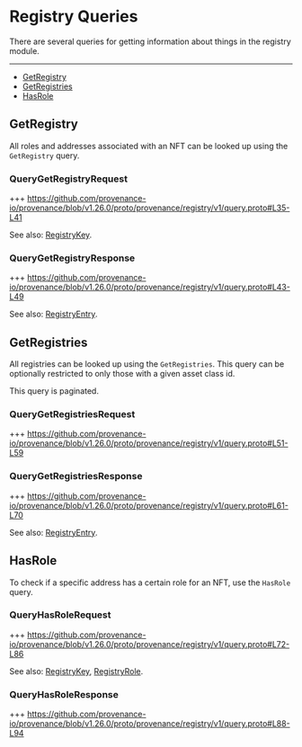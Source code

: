 # Registry Queries

There are several queries for getting information about things in the registry module.

---
<!-- TOC 2 2 -->
  - [GetRegistry](#getregistry)
  - [GetRegistries](#getregistries)
  - [HasRole](#hasrole)


## GetRegistry

All roles and addresses associated with an NFT can be looked up using the `GetRegistry` query.

### QueryGetRegistryRequest

+++ https://github.com/provenance-io/provenance/blob/v1.26.0/proto/provenance/registry/v1/query.proto#L35-L41

See also: [RegistryKey](01_concepts.md#registrykey).

### QueryGetRegistryResponse

+++ https://github.com/provenance-io/provenance/blob/v1.26.0/proto/provenance/registry/v1/query.proto#L43-L49

See also: [RegistryEntry](01_concepts.md#registryentry).


## GetRegistries

All registries can be looked up using the `GetRegistries`.
This query can be optionally restricted to only those with a given asset class id.

This query is paginated.

### QueryGetRegistriesRequest

+++ https://github.com/provenance-io/provenance/blob/v1.26.0/proto/provenance/registry/v1/query.proto#L51-L59

### QueryGetRegistriesResponse

+++ https://github.com/provenance-io/provenance/blob/v1.26.0/proto/provenance/registry/v1/query.proto#L61-L70

See also: [RegistryEntry](01_concepts.md#registryentry).


## HasRole

To check if a specific address has a certain role for an NFT, use the `HasRole` query.

### QueryHasRoleRequest

+++ https://github.com/provenance-io/provenance/blob/v1.26.0/proto/provenance/registry/v1/query.proto#L72-L86

See also: [RegistryKey](01_concepts.md#registrykey), [RegistryRole](01_concepts.md#registryrole).

### QueryHasRoleResponse

+++ https://github.com/provenance-io/provenance/blob/v1.26.0/proto/provenance/registry/v1/query.proto#L88-L94
